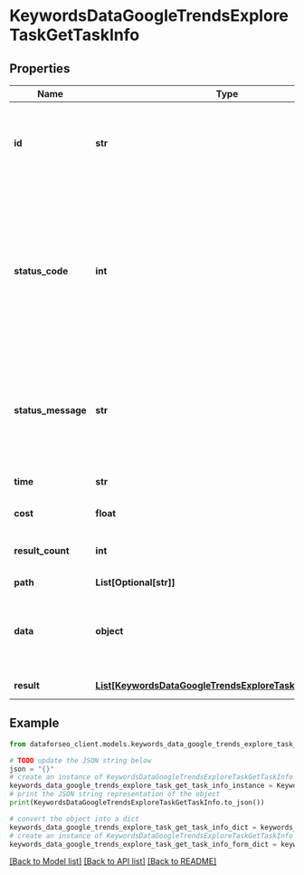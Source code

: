 # KeywordsDataGoogleTrendsExploreTaskGetTaskInfo


## Properties

Name | Type | Description | Notes
------------ | ------------- | ------------- | -------------
**id** | **str** | task identifier unique task identifier in our system in the UUID format | [optional] 
**status_code** | **int** | status code of the task generated by DataForSEO, can be within the following range: 10000-60000 you can find the full list of the response codes here | [optional] 
**status_message** | **str** | informational message of the task you can find the full list of general informational messages here | [optional] 
**time** | **str** | execution time, seconds | [optional] 
**cost** | **float** | total tasks cost, USD | [optional] 
**result_count** | **int** | number of elements in the result array | [optional] 
**path** | **List[Optional[str]]** | URL path | [optional] 
**data** | **object** | contains the same parameters that you specified in the POST request | [optional] 
**result** | [**List[KeywordsDataGoogleTrendsExploreTaskGetResultInfo]**](KeywordsDataGoogleTrendsExploreTaskGetResultInfo.md) | array of results | [optional] 

## Example

```python
from dataforseo_client.models.keywords_data_google_trends_explore_task_get_task_info import KeywordsDataGoogleTrendsExploreTaskGetTaskInfo

# TODO update the JSON string below
json = "{}"
# create an instance of KeywordsDataGoogleTrendsExploreTaskGetTaskInfo from a JSON string
keywords_data_google_trends_explore_task_get_task_info_instance = KeywordsDataGoogleTrendsExploreTaskGetTaskInfo.from_json(json)
# print the JSON string representation of the object
print(KeywordsDataGoogleTrendsExploreTaskGetTaskInfo.to_json())

# convert the object into a dict
keywords_data_google_trends_explore_task_get_task_info_dict = keywords_data_google_trends_explore_task_get_task_info_instance.to_dict()
# create an instance of KeywordsDataGoogleTrendsExploreTaskGetTaskInfo from a dict
keywords_data_google_trends_explore_task_get_task_info_form_dict = keywords_data_google_trends_explore_task_get_task_info.from_dict(keywords_data_google_trends_explore_task_get_task_info_dict)
```
[[Back to Model list]](../README.md#documentation-for-models) [[Back to API list]](../README.md#documentation-for-api-endpoints) [[Back to README]](../README.md)


